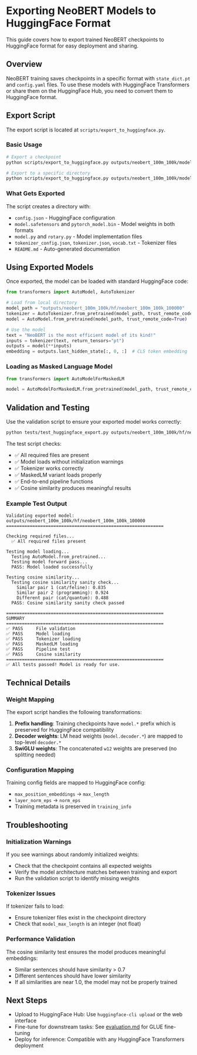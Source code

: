 # Exporting NeoBERT Models to HuggingFace Format

This guide covers how to export trained NeoBERT checkpoints to HuggingFace format for easy deployment and sharing.

## Overview

NeoBERT training saves checkpoints in a specific format with `state_dict.pt` and `config.yaml` files. To use these models with HuggingFace Transformers or share them on the HuggingFace Hub, you need to convert them to HuggingFace format.

## Export Script

The export script is located at `scripts/export_to_huggingface.py`.

### Basic Usage

```bash
# Export a checkpoint
python scripts/export_to_huggingface.py outputs/neobert_100m_100k/model_checkpoints/100000

# Export to a specific directory
python scripts/export_to_huggingface.py outputs/neobert_100m_100k/model_checkpoints/100000 --output my_model
```

### What Gets Exported

The script creates a directory with:
- `config.json` - HuggingFace configuration
- `model.safetensors` and `pytorch_model.bin` - Model weights in both formats
- `model.py` and `rotary.py` - Model implementation files
- `tokenizer_config.json`, `tokenizer.json`, `vocab.txt` - Tokenizer files
- `README.md` - Auto-generated documentation

## Using Exported Models

Once exported, the model can be loaded with standard HuggingFace code:

```python
from transformers import AutoModel, AutoTokenizer

# Load from local directory
model_path = "outputs/neobert_100m_100k/hf/neobert_100m_100k_100000"
tokenizer = AutoTokenizer.from_pretrained(model_path, trust_remote_code=True)
model = AutoModel.from_pretrained(model_path, trust_remote_code=True)

# Use the model
text = "NeoBERT is the most efficient model of its kind!"
inputs = tokenizer(text, return_tensors="pt")
outputs = model(**inputs)
embedding = outputs.last_hidden_state[:, 0, :]  # CLS token embedding
```

### Loading as Masked Language Model

```python
from transformers import AutoModelForMaskedLM

model = AutoModelForMaskedLM.from_pretrained(model_path, trust_remote_code=True)
```

## Validation and Testing

Use the validation script to ensure your exported model works correctly:

```bash
python tests/test_huggingface_export.py outputs/neobert_100m_100k/hf/neobert_100m_100k_100000
```

The test script checks:
- ✅ All required files are present
- ✅ Model loads without initialization warnings
- ✅ Tokenizer works correctly
- ✅ MaskedLM variant loads properly
- ✅ End-to-end pipeline functions
- ✅ Cosine similarity produces meaningful results

### Example Test Output

```
Validating exported model: outputs/neobert_100m_100k/hf/neobert_100m_100k_100000
============================================================

Checking required files...
  ✅ All required files present

Testing model loading...
  Testing AutoModel.from_pretrained...
  Testing model forward pass...
  PASS: Model loaded successfully

Testing cosine similarity...
  Testing cosine similarity sanity check...
    Similar pair 1 (cat/feline): 0.835
    Similar pair 2 (programming): 0.924
    Different pair (cat/quantum): 0.488
  PASS: Cosine similarity sanity check passed

============================================================
SUMMARY
============================================================
✅ PASS     File validation     
✅ PASS     Model loading       
✅ PASS     Tokenizer loading   
✅ PASS     MaskedLM loading    
✅ PASS     Pipeline test       
✅ PASS     Cosine similarity   
============================================================
✅ All tests passed! Model is ready for use.
```

## Technical Details

### Weight Mapping

The export script handles the following transformations:
1. **Prefix handling**: Training checkpoints have `model.*` prefix which is preserved for HuggingFace compatibility
2. **Decoder weights**: LM head weights (`model.decoder.*`) are mapped to top-level `decoder.*`
3. **SwiGLU weights**: The concatenated `w12` weights are preserved (no splitting needed)

### Configuration Mapping

Training config fields are mapped to HuggingFace config:
- `max_position_embeddings` → `max_length`
- `layer_norm_eps` → `norm_eps`
- Training metadata is preserved in `training_info`

## Troubleshooting

### Initialization Warnings

If you see warnings about randomly initialized weights:
- Check that the checkpoint contains all expected weights
- Verify the model architecture matches between training and export
- Run the validation script to identify missing weights

### Tokenizer Issues

If tokenizer fails to load:
- Ensure tokenizer files exist in the checkpoint directory
- Check that `model_max_length` is an integer (not float)

### Performance Validation

The cosine similarity test ensures the model produces meaningful embeddings:
- Similar sentences should have similarity > 0.7
- Different sentences should have lower similarity
- If all similarities are near 1.0, the model may not be properly trained

## Next Steps

- Upload to HuggingFace Hub: Use `huggingface-cli upload` or the web interface
- Fine-tune for downstream tasks: See [evaluation.md](evaluation.md) for GLUE fine-tuning
- Deploy for inference: Compatible with any HuggingFace Transformers deployment